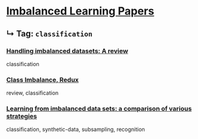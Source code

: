 # [Imbalanced Learning Papers](../README.md)
## ↳ Tag: `classification`

### [Handling imbalanced datasets: A review](kotsiantis2006handling.md)

classification

### [Class Imbalance, Redux](wallace2011class.md)

review, classification

### [Learning from imbalanced data sets: a comparison of various strategies](japkowicz2000learning.md)

classification, synthetic-data, subsampling, recognition